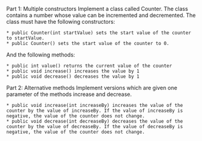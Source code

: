Part 1: Multiple constructors
Implement a class called Counter. The class contains a number whose value can be incremented and decremented. The class must have the following constructors:

    * public Counter(int startValue) sets the start value of the counter to startValue.
    * public Counter() sets the start value of the counter to 0.

And the following methods:

    * public int value() returns the current value of the counter
    * public void increase() increases the value by 1
    * public void decrease() decreases the value by 1

Part 2: Alternative methods
Implement versions which are given one parameter of the methods increase and decrease.

    * public void increase(int increaseBy) increases the value of the counter by the value of increaseBy. If the value of increaseBy is negative, the value of the counter does not change.
    * public void decrease(int decreaseBy) decreases the value of the counter by the value of decreaseBy. If the value of decreaseBy is negative, the value of the counter does not change.